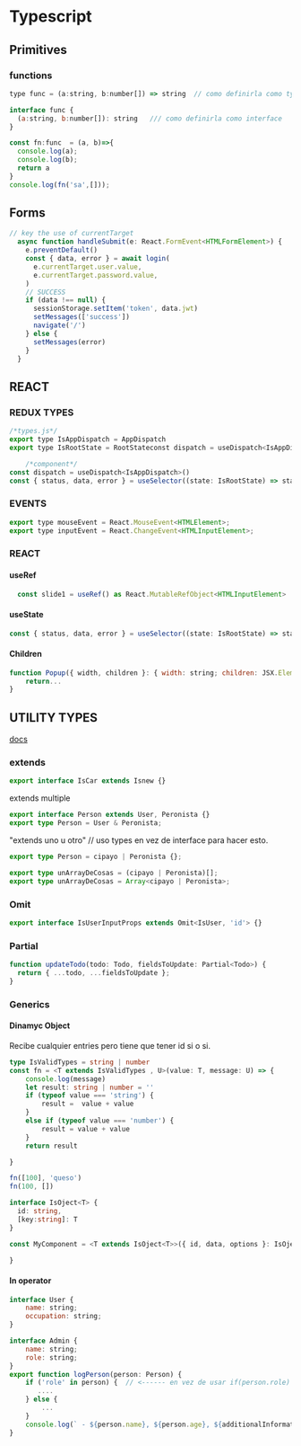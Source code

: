 # Typescript

## Primitives

### functions
```javascript 
type func = (a:string, b:number[]) => string  // como definirla como type

interface func { 
  (a:string, b:number[]): string   /// como definirla como interface
}

const fn:func  = (a, b)=>{  
  console.log(a);
  console.log(b);
  return a
}
console.log(fn('sa',[]));

```

## Forms
```javascript
// key the use of currentTarget
  async function handleSubmit(e: React.FormEvent<HTMLFormElement>) {
    e.preventDefault()
    const { data, error } = await login(
      e.currentTarget.user.value,
      e.currentTarget.password.value,
    )
    // SUCCESS
    if (data !== null) {
      sessionStorage.setItem('token', data.jwt)
      setMessages(['success'])
      navigate('/')
    } else {
      setMessages(error)
    }
  }
```



## REACT

### REDUX TYPES

```javascript
/*types.js*/
export type IsAppDispatch = AppDispatch
export type IsRootState = RootStateconst dispatch = useDispatch<IsAppDispatch>()

	/*component*/
const dispatch = useDispatch<IsAppDispatch>()
const { status, data, error } = useSelector((state: IsRootState) => state.users)
```

### EVENTS

```javascript
export type mouseEvent = React.MouseEvent<HTMLElement>;
export type inputEvent = React.ChangeEvent<HTMLInputElement>;
```

### REACT

#### useRef

```javascript
  const slide1 = useRef() as React.MutableRefObject<HTMLInputElement>
```

#### useState

```javascript
const { status, data, error } = useSelector((state: IsRootState) => state.users);
```

#### Children

```javascript
function Popup({ width, children }: { width: string; children: JSX.Element }) {
	return...
}
```

## UTILITY TYPES

[docs](https://www.typescriptlang.org/docs/handbook/utility-types.html)

### extends

```typescript
export interface IsCar extends Isnew {}
```

extends multiple

```typescript
export interface Person extends User, Peronista {}
export type Person = User & Peronista;
```

"extends uno u otro" // uso types en vez de interface para hacer esto.

```typescript
export type Person = cipayo | Peronista {};

```

```typescript
export type unArrayDeCosas = (cipayo | Peronista)[];
export type unArrayDeCosas = Array<cipayo | Peronista>;
```

### Omit

```javascript
export interface IsUserInputProps extends Omit<IsUser, 'id'> {}
```

### Partial

```javascript
function updateTodo(todo: Todo, fieldsToUpdate: Partial<Todo>) {
  return { ...todo, ...fieldsToUpdate };
}
```

### Generics

#### Dinamyc Object

Recibe cualquier entries pero tiene que tener id si o si.

```Typescript
type IsValidTypes = string | number
const fn = <T extends IsValidTypes , U>(value: T, message: U) => {
	console.log(message)
	let result: string | number = ''
	if (typeof value === 'string') {
		result =  value + value 
	}
	else if (typeof value === 'number') {
		result = value + value 
	}
	return result

}

fn([100], 'queso')
fn(100, [])

```

```Typescript
interface IsOject<T> {
  id: string,
  [key:string]: T
}

const MyComponent = <T extends IsOject<T>>({ id, data, options }: IsOject<T>):JSX.Element => {

}
```

#### In operator

```javascript
interface User {
    name: string;
    occupation: string;
}

interface Admin {
    name: string;
    role: string;
}
export function logPerson(person: Person) {
    if ('role' in person) {  // <------ en vez de usar if(person.role)
       ....
    } else {
        ...
    }
    console.log(` - ${person.name}, ${person.age}, ${additionalInformation}`);
}
```
